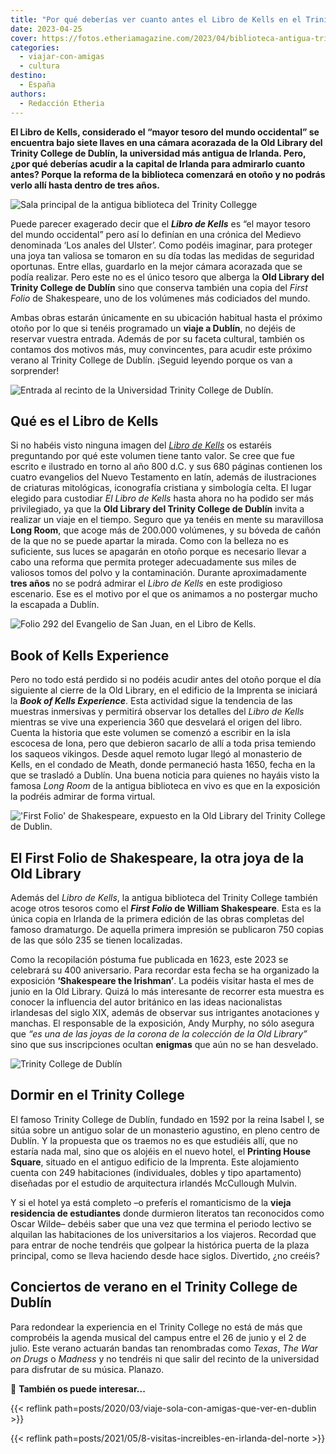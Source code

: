 ```yaml
---
title: "Por qué deberías ver cuanto antes el Libro de Kells en el Trinity College de Dublín"
date: 2023-04-25
cover: https://fotos.etheriamagazine.com/2023/04/biblioteca-antigua-trinity-college-dublin.jpg
categories: 
  - viajar-con-amigas
  - cultura
destino: 
  - España
authors: 
  - Redacción Etheria
---
```


**El Libro de Kells, considerado el “mayor tesoro del mundo occidental” se encuentra 
bajo siete llaves en una cámara acorazada de la Old Library del Trinity College de 
Dublín, la universidad más antigua de Irlanda. Pero, ¿por qué deberías acudir a la 
capital de Irlanda para admirarlo cuanto antes? Porque la reforma de la biblioteca 
comenzará en otoño y no podrás verlo allí hasta dentro de tres años.** 

![Sala principal de la antigua biblioteca del Trinity Collegge](https://fotos.etheriamagazine.com/2023/04/biblioteca-antigua-trinity-college-dublin.jpg "Long Room de la Old Library del Trinity College de Dublín. © Naomi Hutchinson")

Puede parecer exagerado decir que el **_Libro de Kells_** es “el mayor tesoro del mundo 
occidental” pero así lo definían en una crónica del Medievo denominada ‘Los anales del 
Ulster’. Como podéis imaginar, para proteger una joya tan valiosa se tomaron en su día 
todas las medidas de seguridad oportunas. Entre ellas, guardarlo en la mejor cámara 
acorazada que se podía realizar. Pero este no es el único tesoro que alberga la **Old 
Library del Trinity College de Dublín** sino que conserva también una copia del _First 
Folio_ de Shakespeare, uno de los volúmenes más codiciados del mundo. 

Ambas obras estarán únicamente en su ubicación habitual hasta el próximo otoño por lo 
que si tenéis programado un **viaje a Dublín**, no dejéis de reservar vuestra entrada. 
Además de por su faceta cultural, también os contamos dos motivos más, muy convincentes, 
para acudir este próximo verano al Trinity College de Dublín. ¡Seguid leyendo porque os 
van a sorprender! 

![Entrada al recinto de la Universidad Trinity College de Dublín.](https://fotos.etheriamagazine.com/2023/04/Trinity-College-Dublin-entrada.jpg "Entrada al recinto de la Universidad Trinity College de Dublín.")

## Qué es el Libro de Kells

Si no habéis visto ninguna imagen del _[Libro de 
Kells](https://www.visittrinity.ie/book-of-kells/)_ os estaréis preguntando por qué este 
volumen tiene tanto valor. Se cree que fue escrito e ilustrado en torno al año 800 d.C. 
y sus 680 páginas contienen los cuatro evangelios del Nuevo Testamento en latín, además 
de ilustraciones de criaturas mitológicas, iconografía cristiana y simbología celta. El 
lugar elegido para custodiar _El Libro de Kells_ hasta ahora no ha podido ser más 
privilegiado, ya que la **Old Library del Trinity College de Dublín** invita a realizar 
un viaje en el tiempo. Seguro que ya tenéis en mente su maravillosa **Long Room**, que 
acoge más de 200.000 volúmenes, y su bóveda de cañón de la que no se puede apartar la 
mirada. Como con la belleza no es suficiente, sus luces se apagarán en otoño porque es 
necesario llevar a cabo una reforma que permita proteger adecuadamente sus miles de 
valiosos tomos del polvo y la contaminación. Durante aproximadamente **tres años** no se 
podrá admirar el _Libro de Kells_ en este prodigioso escenario. Ese es el motivo por el 
que os animamos a no postergar mucho la escapada a Dublín. 

![Folio 292 del Evangelio de San Juan, en el Libro de Kells.](https://fotos.etheriamagazine.com/2023/04/libro-kells.jpg "Folio 292 del Evangelio de San Juan, en el Libro de Kells.")

## Book of Kells Experience

Pero no todo está perdido si no podéis acudir antes del otoño porque el día siguiente al 
cierre de la Old Library, en el edificio de la Imprenta se iniciará la **_Book of Kells 
Experience_**. Esta actividad sigue la tendencia de las muestras inmersivas y permitirá 
observar los detalles del _Libro de Kells_ mientras se vive una experiencia 360 que 
desvelará el origen del libro. Cuenta la historia que este volumen se comenzó a escribir 
en la isla escocesa de Iona, pero que debieron sacarlo de allí a toda prisa temiendo los 
saqueos vikingos. Desde aquel remoto lugar llegó al monasterio de Kells, en el condado 
de Meath, donde permaneció hasta 1650, fecha en la que se trasladó a Dublín. Una buena 
noticia para quienes no hayáis visto la famosa _Long Room_ de la antigua biblioteca en 
vivo es que en la exposición la podréis admirar de forma virtual. 

!['First Folio' de Shakespeare, expuesto en la Old Library del Trinity College de Dublin.](https://fotos.etheriamagazine.com/2023/04/first-folio-shakespeare-trinity-college.jpg "'First Folio' de Shakespeare, expuesto en la Old Library del Trinity College de Dublin.")

## El First Folio de Shakespeare, la otra joya de la Old Library

Además del _Libro de Kells_, la antigua biblioteca del Trinity College también acoge 
otros tesoros como el **_First Folio_ de William Shakespeare**. Esta es la única copia 
en Irlanda de la primera edición de las obras completas del famoso dramaturgo. De 
aquella primera impresión se publicaron 750 copias de las que sólo 235 se tienen 
localizadas. 

Como la recopilación póstuma fue publicada en 1623, este 2023 se celebrará su 400 
aniversario. Para recordar esta fecha se ha organizado la exposición **‘Shakespeare the 
Irishman’**. La podéis visitar hasta el mes de junio en la Old Library. Quizá lo más 
interesante de recorrer esta muestra es conocer la influencia del autor británico en las 
ideas nacionalistas irlandesas del siglo XIX, además de observar sus intrigantes 
anotaciones y manchas. El responsable de la exposición, Andy Murphy, no sólo asegura que 
_“es una de las joyas de la corona de la colección de la Old Library”_ sino que sus 
inscripciones ocultan **enigmas** que aún no se han desvelado. 

![Trinity College de Dublín](https://fotos.etheriamagazine.com/2023/04/trinity-college-dublin.jpg "Trinity College de Dublín. © Stephen Bergin")

## Dormir en el Trinity College

El famoso Trinity College de Dublín, fundado en 1592 por la reina Isabel I, se sitúa 
sobre un antiguo solar de un monasterio agustino, en pleno centro de Dublín. Y la 
propuesta que os traemos no es que estudiéis allí, que no estaría nada mal, sino que os 
alojéis en el nuevo hotel, el **Printing House Square**, situado en el antiguo edificio 
de la Imprenta. Este alojamiento cuenta con 249 habitaciones (individuales, dobles y 
tipo apartamento) diseñadas por el estudio de arquitectura irlandés McCullough Mulvin. 

Y si el hotel ya está completo –o preferís el romanticismo de la **vieja residencia de 
estudiantes** donde durmieron literatos tan reconocidos como Oscar Wilde– debéis saber 
que una vez que termina el periodo lectivo se alquilan las habitaciones de los 
universitarios a los viajeros. Recordad que para entrar de noche tendréis que golpear la 
histórica puerta de la plaza principal, como se lleva haciendo desde hace siglos. 
Divertido, ¿no creéis? 

## Conciertos de verano en el Trinity College de Dublín

Para redondear la experiencia en el Trinity College no está de más que comprobéis la 
agenda musical del campus entre el 26 de junio y el 2 de julio. Este verano actuarán 
bandas tan renombradas como _Texas_, _The War on Drugs_ o _Madness_ y no tendréis ni que 
salir del recinto de la universidad para disfrutar de su música. Planazo. 

📌 **También os puede interesar...** 

{{< reflink path=posts/2020/03/viaje-sola-con-amigas-que-ver-en-dublin >}} 

{{< reflink path=posts/2021/05/8-visitas-increibles-en-irlanda-del-norte >}}

